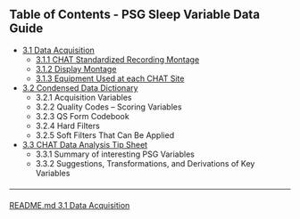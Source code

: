 ## Table of Contents - PSG Sleep Variable Data Guide

- [3.1 Data Acquisition](:pages_path:/psg-data-guide/3-01-data-acquisition.md)
  - [3.1.1 CHAT Standardized Recording Montage](:pages_path:/psg-data-guide/3-01-01-chat-standardized-recording-montage.md)
  - [3.1.2 Display Montage](:pages_path:/psg-data-guide/3-01-02-display-montage.md)
  - [3.1.3 Equipment Used at each CHAT Site](:pages_path:/psg-data-guide/3-01-03-equipment-used-at-each-chat-site.md)
- [3.2 Condensed Data Dictionary](:pages_path:/psg-data-guide/3-02-condensed-data-dictionary.md)
  - 3.2.1 Acquisition Variables
  - 3.2.2 Quality Codes – Scoring Variables
  - 3.2.3 QS Form Codebook
  - 3.2.4 Hard Filters
  - 3.2.5 Soft Filters That Can Be Applied
- [3.3 CHAT Data Analysis Tip Sheet](:pages_path:/psg-data-guide/3-03-chat-data-analysis-tip-sheet.md)
  - 3.3.1 Summary of interesting PSG Variables
  - 3.3.2 Suggestions, Transformations, and Derivations of Key Variables


<hr class="soften" style="margin-top: 20px;margin-bottom: 20px;"/>

<div class="center">
<div class="btn-group">
  <a href=":pages_path:/README.md" class="btn btn-default">
    <span class="glyphicon glyphicon-chevron-left"></span>
    README.md
  </a>

  <a href=":pages_path:/psg-data-guide/3-01-data-acquisition.md" class="btn btn-success">
    3.1 Data Acquisition
    <span class="glyphicon glyphicon-chevron-right"></span>
  </a>
</div>
</div>
